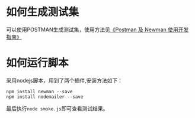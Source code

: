# 如何生成测试集
可以使用POSTMAN生成测试集，使用方法见[《Postman 及 Newman 使用开发指南》](http://blog.text.wiki)

# 如何运行脚本
采用nodejs脚本，用到了两个插件,安装方法如下：
```
npm install newman --save
npm install nodemailer --save
```

最后执行`node smoke.js`即可查看测试结果。
